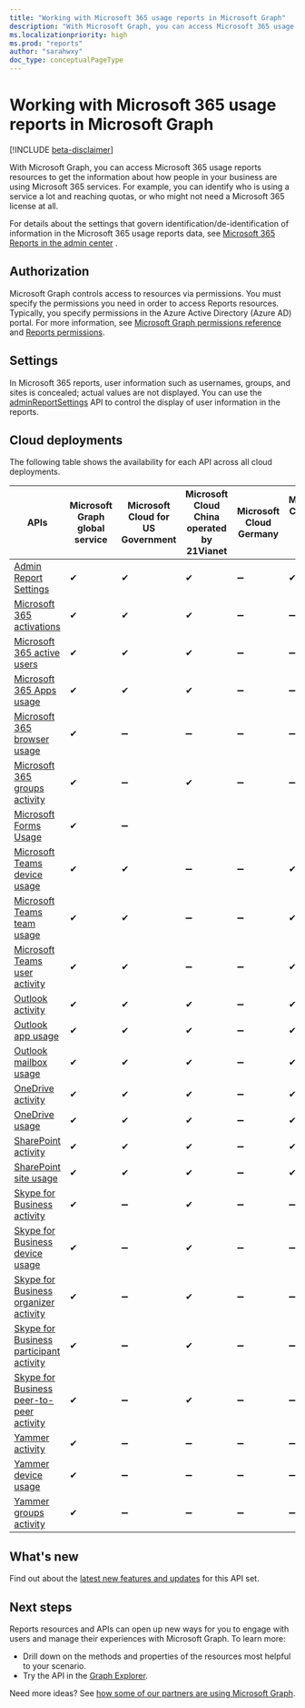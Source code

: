 ```yaml
---
title: "Working with Microsoft 365 usage reports in Microsoft Graph"
description: "With Microsoft Graph, you can access Microsoft 365 usage reports resources to get the information about how people in your business are using Microsoft 365 services. For example, you can identify who is using a service a lot and reaching quotas, or who may not need a Microsoft 365 license at all."
ms.localizationpriority: high
ms.prod: "reports"
author: "sarahwxy"
doc_type: conceptualPageType
---
```


# Working with Microsoft 365 usage reports in Microsoft Graph

[!INCLUDE [beta-disclaimer](../../includes/beta-disclaimer.md)]

With Microsoft Graph, you can access Microsoft 365 usage reports resources to get the information about how people in your business are using Microsoft 365 services. For example, you can identify who is using a service a lot and reaching quotas, or who might not need a Microsoft 365 license at all. 

For details about the settings that govern identification/de-identification of information in the Microsoft 365 usage reports data, see [Microsoft 365 Reports in the admin center](/microsoft-365/admin/activity-reports/activity-reports) .

## Authorization

Microsoft Graph controls access to resources via permissions. You must specify the permissions you need in order to access Reports resources. Typically, you specify permissions in the Azure Active Directory (Azure AD) portal. For more information, see [Microsoft Graph permissions reference](/graph/permissions-reference) and [Reports permissions](/graph/permissions-reference#reports-permissions).

## Settings

In Microsoft 365 reports, user information such as usernames, groups, and sites is concealed; actual values are not displayed. You can use the [adminReportSettings](/graph/api/resources/adminreportsettings?view=graph-rest-beta&preserve-view=true) API to control the display of user information in the reports.

## Cloud deployments

The following table shows the availability for each API across all cloud deployments.

| APIs                                                         | Microsoft Graph global service | **Microsoft Cloud for US Government** | **Microsoft Cloud China operated by 21Vianet** | **Microsoft Cloud Germany** | **Microsoft Cloud for USNat and USSec** |
| ------------------------------------------------------------ | ------------------------------ | ------------------------------------- | ---------------------------------------------- | --------------------------- | --------------------------- |
| [Admin Report Settings](/graph/api/resources/adminreportsettings?view=graph-rest-beta&preserve-view=true) | ✔                              | ✔                                     | ✔                                              | ➖                           |  ✔                              |
| [Microsoft 365 activations](/graph/api/resources/office-365-activations-reports?view=graph-rest-beta&preserve-view=true) | ✔ | ✔ | ✔ | ➖ | ➖ |
| [Microsoft 365 active users](/graph/api/resources/office-365-active-users-reports?view=graph-rest-beta&preserve-view=true)| ✔ | ✔ | ✔ | ➖ | ➖ |
| [Microsoft 365 Apps usage](/graph/api/resources/microsoft-365-apps-usage-report?view=graph-rest-beta&preserve-view=true) | ✔                              | ✔                                     | ✔                                              | ➖                           |  ➖                              |
| [Microsoft 365 browser usage](/graph/api/resources/microsoft-365-browser-usage-report?view=graph-rest-beta&preserve-view=true) | ✔                              | ➖                                     | ➖                                              | ➖                           |  ➖                              |
| [Microsoft 365 groups activity](/graph/api/resources/office-365-groups-activity-reports?view=graph-rest-beta&preserve-view=true) | ✔                              | ➖                                     | ✔                                              | ➖                           |  ➖                              |
| [Microsoft Forms Usage](microsoft-forms-usage-reports.md?view=graph-rest-beta&preserve-view=true) | ✔                              | ➖                                     |
| [Microsoft Teams device usage](/graph/api/resources/microsoft-teams-device-usage-reports?view=graph-rest-beta&preserve-view=true) | ✔                              | ✔                                     | ➖                                              | ➖                           |  ✔                              |
| [Microsoft Teams team usage](/graph/api/resources/microsoft-teams-team-usage-reports?view=graph-rest-beta&preserve-view=true) | ✔                              | ✔                                     | ➖                                              | ➖                           |  ✔                              |
| [Microsoft Teams user activity](/graph/api/resources/microsoft-teams-user-activity-reports?view=graph-rest-beta&preserve-view=true) | ✔                              | ✔                                     | ➖                                              | ➖                           |  ✔                              |
| [Outlook activity](/graph/api/resources/email-activity-reports?view=graph-rest-beta&preserve-view=true) | ✔                              | ✔                                     | ✔                                              | ➖                           |  ✔                              |
| [Outlook app usage](/graph/api/resources/email-app-usage-reports?view=graph-rest-beta&preserve-view=true) | ✔                              | ✔                                     | ✔                                              | ➖                           |  ✔                              |
| [Outlook mailbox usage](/graph/api/resources/mailbox-usage-reports?view=graph-rest-beta&preserve-view=true) | ✔                              | ✔                                     | ✔                                              | ➖                           |  ✔                              |
| [OneDrive activity](/graph/api/resources/onedrive-activity-reports?view=graph-rest-beta&preserve-view=true) | ✔                              | ✔                                     | ✔                                              | ➖                           |  ✔                              |
| [OneDrive usage](/graph/api/resources/onedrive-usage-reports?view=graph-rest-beta&preserve-view=true) | ✔                              | ✔                                     | ✔                                              | ➖                           |  ✔                              |
| [SharePoint activity](/graph/api/resources/sharepoint-activity-reports?view=graph-rest-beta&preserve-view=true) | ✔                              | ✔                                     | ✔                                              | ➖                           |  ✔                              |
| [SharePoint site usage](/graph/api/resources/sharepoint-site-usage-reports?view=graph-rest-beta&preserve-view=true) | ✔                              | ✔                                     | ✔                                              | ➖                           |  ✔                              |
| [Skype for Business activity](/graph/api/resources/skype-for-business-activity-reports?view=graph-rest-beta&preserve-view=true) | ✔                              | ➖                                     | ✔                                              | ➖                           |  ➖                              |
| [Skype for Business device usage](/graph/api/resources/skype-for-business-device-usage-reports?view=graph-rest-beta&preserve-view=true) | ✔                              | ➖                                     | ✔                                              | ➖                           |  ➖                              |
| [Skype for Business organizer activity](/graph/api/resources/skype-for-business-organizer-activity-reports?view=graph-rest-beta&preserve-view=true) | ✔                              | ➖                                     | ✔                                              | ➖                           |  ➖                              |
| [Skype for Business participant activity](/graph/api/resources/skype-for-business-participant-activity-reports?view=graph-rest-beta&preserve-view=true) | ✔                              | ➖                                     | ✔                                              | ➖                           |  ➖                             |
| [Skype for Business peer-to-peer activity](/graph/api/resources/skype-for-business-peer-to-peer-activity?view=graph-rest-beta&preserve-view=true) | ✔                              | ➖                                     | ✔                                              | ➖                           |  ➖                              |
| [Yammer activity](/graph/api/resources/yammer-activity-reports?view=graph-rest-beta&preserve-view=true) | ✔                              | ➖                                     | ➖                                              | ➖                           |  ➖                              |
| [Yammer device usage](/graph/api/resources/yammer-device-usage-reports?view=graph-rest-beta&preserve-view=true) | ✔                              | ➖                                     | ➖                                              | ➖                           |  ➖                              |
| [Yammer groups activity](/graph/api/resources/yammer-groups-activity-reports?view=graph-rest-beta&preserve-view=true) | ✔                              | ➖                                     | ➖                                              | ➖                           |  ➖                              |

## What's new
Find out about the [latest new features and updates](/graph/whats-new-overview) for this API set.

## Next steps

Reports resources and APIs can open up new ways for you to engage with users and manage their experiences with Microsoft Graph. To learn more:

- Drill down on the methods and properties of the resources most helpful to your scenario.
- Try the API in the [Graph Explorer](https://developer.microsoft.com/graph/graph-explorer).

Need more ideas? See [how some of our partners are using Microsoft Graph](https://developer.microsoft.com/graph/partners).


